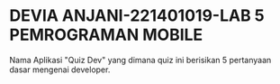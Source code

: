 # DEVIA ANJANI-221401019-LAB 5 PEMROGRAMAN MOBILE
Nama Aplikasi "Quiz Dev" yang dimana quiz ini berisikan 5 pertanyaan dasar mengenai developer.

